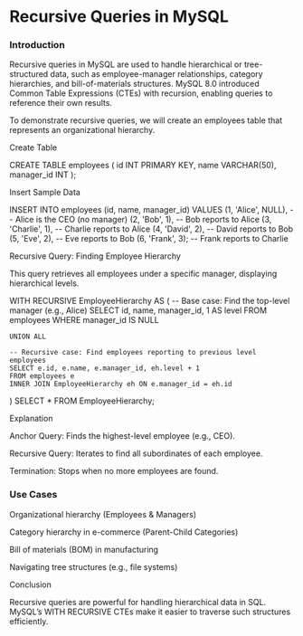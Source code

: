 # Recursive Queries in MySQL

### Introduction

Recursive queries in MySQL are used to handle hierarchical or tree-structured data, such as employee-manager relationships, category hierarchies, and bill-of-materials structures. MySQL 8.0 introduced Common Table Expressions (CTEs) with recursion, enabling queries to reference their own results.


To demonstrate recursive queries, we will create an employees table that represents an organizational hierarchy.

Create Table

CREATE TABLE employees (
    id INT PRIMARY KEY,
    name VARCHAR(50),
    manager_id INT
);

Insert Sample Data

INSERT INTO employees (id, name, manager_id) VALUES
(1, 'Alice', NULL),  -- Alice is the CEO (no manager)
(2, 'Bob', 1),       -- Bob reports to Alice
(3, 'Charlie', 1),   -- Charlie reports to Alice
(4, 'David', 2),     -- David reports to Bob
(5, 'Eve', 2),       -- Eve reports to Bob
(6, 'Frank', 3);     -- Frank reports to Charlie

Recursive Query: Finding Employee Hierarchy

This query retrieves all employees under a specific manager, displaying hierarchical levels.

WITH RECURSIVE EmployeeHierarchy AS (
    -- Base case: Find the top-level manager (e.g., Alice)
    SELECT id, name, manager_id, 1 AS level
    FROM employees
    WHERE manager_id IS NULL

    UNION ALL

    -- Recursive case: Find employees reporting to previous level employees
    SELECT e.id, e.name, e.manager_id, eh.level + 1
    FROM employees e
    INNER JOIN EmployeeHierarchy eh ON e.manager_id = eh.id
)
SELECT * FROM EmployeeHierarchy;

Explanation

Anchor Query: Finds the highest-level employee (e.g., CEO).

Recursive Query: Iterates to find all subordinates of each employee.

Termination: Stops when no more employees are found.



### Use Cases

Organizational hierarchy (Employees & Managers)

Category hierarchy in e-commerce (Parent-Child Categories)

Bill of materials (BOM) in manufacturing

Navigating tree structures (e.g., file systems)

Conclusion

Recursive queries are powerful for handling hierarchical data in SQL. MySQL’s WITH RECURSIVE CTEs make it easier to traverse such structures efficiently.
